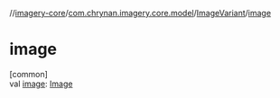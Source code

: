 //[imagery-core](../../../index.md)/[com.chrynan.imagery.core.model](../index.md)/[ImageVariant](index.md)/[image](image.md)

# image

[common]\
val [image](image.md): [Image](../-image/index.md)
